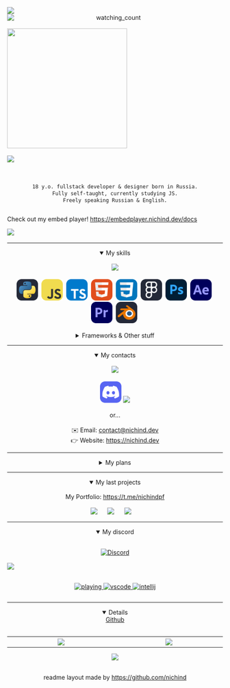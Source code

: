 <!-- HEY! You are free to use this layout, and i would be wery happy if you keep "readme layout made by https://github.com/nichind" in it ^_^ -->

<div align="center" class="head-me" style="display: flex; flex-flow: column wrap;">
	<img src="https://api.statusbadges.me/badge/status/301035790891352076"/> <img src="https://komarev.com/ghpvc/?username=nichind&color=9963B3" alt="watching_count" /><br>
	<img src="https://s3.getstickerpack.com/storage/uploads/sticker-pack/genshin-impact-yae-miko/sticker_1.png?be529a633c95ff7c5e1c385f183f6ab2&d=200x200" width="280" height="280"/>
	<br>
	<img src="https://raw.githubusercontent.com/nichind/nichind/dd073285c74006a8a95048c2eb528b50dfa91730/assets/img/Hi%2C%20my%20name%20is%20nichind.svg"/>
	<br><br>
 
	18 y.o. fullstack developer & designer born in Russia.
 	Fully self-taught, currently studying JS.
  	Freely speaking Russian & English.
</div>

Check out my embed player! https://embedplayer.nichind.dev/docs

<img src="https://embedplayer.nichind.dev/embedPlayer?username=nich"/>

----

<div align="center" class="skills" style="display: flex; flex-flow: column wrap">
	<details open>
	<summary>My skills</summary><br>
	<img src="https://raw.githubusercontent.com/nichind/nichind/dd073285c74006a8a95048c2eb528b50dfa91730/assets/img/skills.svg"/><br><br>
	<img src="https://raw.githubusercontent.com/tandpfun/skill-icons/de91fca307a83d75fc5b1f6ce24540454acead41/icons/Python-Dark.svg" width="50"/><a>&nbsp;</a> 
	<img src="https://raw.githubusercontent.com/tandpfun/skill-icons/de91fca307a83d75fc5b1f6ce24540454acead41/icons/JavaScript.svg" width="50"/><a>&nbsp;</a> 
	<img src="https://raw.githubusercontent.com/tandpfun/skill-icons/de91fca307a83d75fc5b1f6ce24540454acead41/icons/TypeScript.svg" width="50"/><a>&nbsp;</a> 
	<img src="https://raw.githubusercontent.com/tandpfun/skill-icons/de91fca307a83d75fc5b1f6ce24540454acead41/icons/HTML.svg" width="50"/><a>&nbsp;</a> 
	<img src="https://raw.githubusercontent.com/tandpfun/skill-icons/de91fca307a83d75fc5b1f6ce24540454acead41/icons/CSS.svg" width="50"/><a>&nbsp;</a> 
	<img src="https://raw.githubusercontent.com/tandpfun/skill-icons/de91fca307a83d75fc5b1f6ce24540454acead41/icons/Figma-Dark.svg" width="50"/><a>&nbsp;</a> 
	<img src="https://raw.githubusercontent.com/tandpfun/skill-icons/de91fca307a83d75fc5b1f6ce24540454acead41/icons/Photoshop.svg" width="50"/><a>&nbsp;</a> 
	<img src="https://raw.githubusercontent.com/tandpfun/skill-icons/de91fca307a83d75fc5b1f6ce24540454acead41/icons/AfterEffects.svg" width="50"/><a>&nbsp;</a> 
	<img src="https://raw.githubusercontent.com/tandpfun/skill-icons/de91fca307a83d75fc5b1f6ce24540454acead41/icons/Premiere.svg" width="50"/><a>&nbsp;</a> 
	<img src="https://raw.githubusercontent.com/tandpfun/skill-icons/de91fca307a83d75fc5b1f6ce24540454acead41/icons/Blender-Dark.svg" width="50"/><a>&nbsp;</a> 
	<br><br>
	<details>
	<summary>Frameworks & Other stuff</summary>
		<br>
		<img src="https://skillicons.dev/icons?i=nginx,git,sqlite,fastapi,cs,discord,redis,unity,godot,postgresql"/><br>
		<img src="https://skillicons.dev/icons?i=nodejs,replit,github"/><br>
  		<a>And much more...</a>		
	</details>
	</details>
</div>

----

<div align="center" class="contacts" style="display: flex; flex-flow: column wrap;">
	<details open>
	<summary>My contacts</summary><br>
	<img src="https://raw.githubusercontent.com/nichind/nichind/dd073285c74006a8a95048c2eb528b50dfa91730/assets/img/contacts.svg"/>
	<br><br>
 	<a href="https://discord.gg/nichind"><img src="https://raw.githubusercontent.com/tandpfun/skill-icons/de91fca307a83d75fc5b1f6ce24540454acead41/icons/Discord.svg" width="50"/></a>
  	<a href="https://t.me/nichind"><img src="https://upload.wikimedia.org/wikipedia/commons/thumb/8/82/Telegram_logo.svg/512px-Telegram_logo.svg.png?20220101141644" width="50"/></a>
   	<br><br>or...<br><br>
    	<a>✉️ Email: <a href="mailto://contact@nichind.dev">contact@nichind.dev</a></a><br>
     	<a>👉 Website: <a href="https://nichind.dev">https://nichind.dev</a></a>
	</details>	
</div>

----

<div align="center" class="todo" style="display: flex; flex-flow: column">
<details>
<summary>My plans</summary><br>
<div style="flex-direction: column; justify-content: center; align-items: flex-start;"> 
	
- [ ] Ace exams
- [ ] Get 100'000$
- [ ] Move to ???
- [ ] Publish game to Steam
- [ ] Produce a viral dnb track
- [ ] Learn to draw anime
- [ ] Get a "real" job (?)
- [ ] Learn Japanese
- [ ] Learn Korean
</div>
</details>
</div>

----

<div align="center" class="projects" style="display: flex; flex-flow: column wrap;">
<details open>
<summary>My last projects</summary>
	<br><a>My Portfolio: <a href="https://t.me/nichindpf">https://t.me/nichindpf</a></a><br><br>
	<a href="https://youtube.nichind.dev"><img src="https://github.com/nichind/nichind/blob/main/assets/img/Frame%2012-portfolio.png?raw=true" width="220"/></a><a>&nbsp;&nbsp;&nbsp;&nbsp;&nbsp;</a> 
	<a href="https://t.me/chimeragptrobot"><img src="https://github.com/nichind/nichind/blob/main/assets/img/Frame%2017-portfolio.png?raw=true" width="220"/></a><a>&nbsp;&nbsp;&nbsp;&nbsp;&nbsp;</a> 
	<a href="https://github.com/nichind"><img src="https://github.com/nichind/nichind/blob/main/assets/img/Frame%2018-portfolio.png?raw=true" width="220"/></a><a>&nbsp;&nbsp;&nbsp;&nbsp;&nbsp;</a> 
</details>
</div>

----

<div align="center" class="projects" style="display: flex; flex-flow: column wrap;">
<details open>
<summary>My discord</summary>
<br>

[![Discord](https://img.shields.io/discord/992082814524731443?color=3f48cc&label=My+Discord+server&logo=discord&logoColor=white)](https://discord.gg/kvsbKtPYwa)
<br>
<div style="display: flex; flex-direction: row;">
  <a align="center" href="https://discord.com/users/301035790891352076">
    <img align="center" src="https://lanyard-profile-readme.vercel.app/api/301035790891352076?theme=dark&animated=true&hideDiscrim=true&borderRadius=30px&hideStatus=true"
      </a>
</div>  
<br>

![playing](https://api.statusbadges.me/badge/playing/301035790891352076) 
![vscode](https://api.statusbadges.me/badge/vscode/301035790891352076) ![intellij](https://api.statusbadges.me/badge/intellij/301035790891352076)

</details>

----

<div align="center" class="todo" style="display: flex; flex-flow: column">
<details open>
<summary>Github</summary><br>
<table align="center">
	<tr>
		<td width="1200px">
        <img align="center" src="https://github-readme-stats.vercel.app/api?username=nichind&theme=midnight-purple&show_icons=true&bg_color=0D1117&hide_border=true&count_private=true" draggable="false">
		</td>
		<td width="1200px">
        <img align="center" src="https://github-readme-stats.vercel.app/api/top-langs/?username=nichind&theme=midnight-purple&layout=compact&bg_color=0D1117&hide_border=true" draggable="false">
		</td>
	</tr>
</table>

<a href="http://www.github.com/nichind"><img src="https://github-readme-streak-stats.herokuapp.com/?user=nichind&stroke=ffffff&background=1c1917&ring=3382ed&fire=3382ed&currStreakNum=ffffff&currStreakLabel=3382ed&sideNums=ffffff&sideLabels=ffffff&dates=ffffff&hide_border=true" /></a>
</details>

readme layout made by <a href="https://github.com/nichind">https://github.com/nichind</a>
